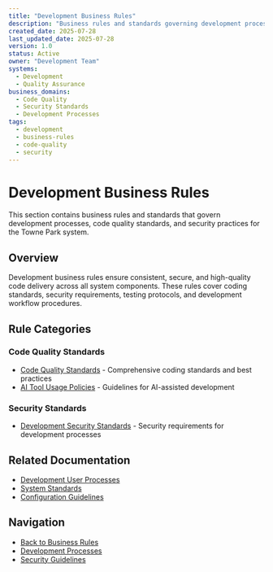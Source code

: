 ```yaml
---
title: "Development Business Rules"
description: "Business rules and standards governing development processes, code quality, and security practices"
created_date: 2025-07-28
last_updated_date: 2025-07-28
version: 1.0
status: Active
owner: "Development Team"
systems:
  - Development
  - Quality Assurance
business_domains:
  - Code Quality
  - Security Standards
  - Development Processes
tags:
  - development
  - business-rules
  - code-quality
  - security
---
```


# Development Business Rules

This section contains business rules and standards that govern development processes, code quality standards, and security practices for the Towne Park system.

## Overview

Development business rules ensure consistent, secure, and high-quality code delivery across all system components. These rules cover coding standards, security requirements, testing protocols, and development workflow procedures.

## Rule Categories

### Code Quality Standards
- [Code Quality Standards](code-quality-standards/index.md) - Comprehensive coding standards and best practices
- [AI Tool Usage Policies](ai-tool-usage-policies/index.md) - Guidelines for AI-assisted development

### Security Standards
- [Development Security Standards](development-security-standards.md) - Security requirements for development processes

## Related Documentation

- [Development User Processes](../../user-processes/development/index.md)
- [System Standards](../../standards/index.md)
- [Configuration Guidelines](../../configuration/system-settings/index.md)

## Navigation

- [Back to Business Rules](../index.md)
- [Development Processes](../../user-processes/development/index.md)
- [Security Guidelines](../security/index.md)